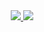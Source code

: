 <div align="center">
  <a href="https://github.com/mustafaozhan">
  <img src="https://github-readme-stats.vercel.app/api?username=mustafaozhan&count_private=true&include_all_commits=true&theme=react&hide_border=true&show_icons=true&line_height=20)">
  </a>
  <a href="https://github.com/mustafaozhan">
  <img src="https://github-readme-stats.vercel.app/api/top-langs/?username=mustafaozhan&theme=react&layout=compact&hide_border=true&hide=css,lua&card_width=260">
  </a>
<!--   <a href="https://commits.top/germany.html">
  <img src="http://iot.fbiego.com/api/v1/commits?user=mustafaozhan&country=Germany&bg_color=212328&text_color=fafafa&border_color=00000000">
  </a> -->
<!--   <a href="https://commits.top/worldwide.html">
  <img src="http://iot.fbiego.com/api/v1/commits?user=mustafaozhan&country=worldwide&bg_color=212328&text_color=fafafa&border_color=00000000">
  </a> -->
</div>

